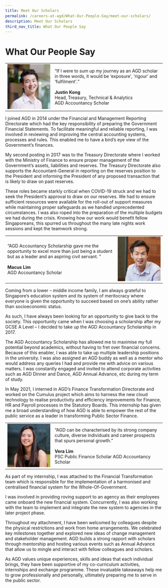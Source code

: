 ```yaml
---
title: Meet Our Scholars
permalink: /careers-at-agd/What-Our-People-Say/meet-our-scholars/
description: Meet Our Scholars
third_nav_title: What Our People Say
---
```

What Our People Say
===================
<table>
		<tr><td width="30%">
<img src ="/images/CareersAGD/Meet%20Our%20Scholars/mos-1.jpg" style="width:auto;" alt="Justin Kong"/></td>
<td>
“If I were to sum up my journey as an AGD scholar in three words, it would be ‘exposure’, ‘rigour’ and ‘fulfilment’.”
<br><br>
<b>Justin Kong</b>
<br>
Head, Treasury, Technical & Analytics 
<br>
AGD Accountancy Scholar	</td></tr>
</table>

I joined AGD in 2014 under the Financial and Management Reporting Directorate which had the key responsibility of preparing the Government Financial Statements. To facilitate meaningful and reliable reporting, I was involved in reviewing and improving the central accounting systems, processes and rules. This enabled me to have a bird’s eye view of the Government’s finances.  
  
My second posting in 2017 was to the Treasury Directorate where I worked with the Ministry of Finance to ensure proper management of the Government’s assets, liabilities and reserves. The Treasury Directorate also supports the Accountant-General in reporting on the reserves position to the President and informing the President of any proposed transaction that is likely to draw on past reserves.  
  
These roles became starkly critical when COVID-19 struck and we had to seek the President’s approval to draw on our reserves. We had to ensure sufficient resources were available for the roll-out of support measures while maintaining proper safeguards as we handled unprecedented circumstances. I was also roped into the preparation of the multiple budgets we had during the crisis. Knowing how our work would benefit fellow Singaporeans, this spurred us throughout the many late nights work sessions and kept the teamwork strong.

<table>
		<tr><td>
“AGD Accountancy Scholarship gave me the opportunity to excel more than just being a student but as a leader and an aspiring civil servant. ”
<br><br>
<b>Macus Lim</b>
<br>
AGD Accountancy Scholar</td>
	<td width="30%">
<img src ="/images/CareersAGD/Meet%20Our%20Scholars/mos-2.jpg" style="width:auto;" alt="Macus Lim"/></td></tr>
</table>

Coming from a lower – middle income family, I am always grateful to Singapore’s education system and its system of meritocracy where everyone is given the opportunity to succeed based on one’s ability rather than socioeconomic status.  
  
As such, I have always been looking for an opportunity to give back to the society. This opportunity came when I was choosing a scholarship after my GCSE A Level – I decided to take up the AGD Accountancy Scholarship in 2017.  
  
The AGD Accountancy Scholarship has allowed me to maximise my full potential beyond academics, without having to fret over financial concerns. Because of this enabler, I was able to take up multiple leadership positions in the university. I was also assigned an AGD buddy as well as a mentor who would address any queries I had and provide me with advice on various matters. I was constantly engaged and invited to attend corporate activities such as AGD Dinner and Dance, AGD Annual Advance, etc during my term of study.  
  
In May 2021, I interned in AGD’s Finance Transformation Directorate and worked on the Cumulus project which aims to harness the new cloud technology to realise productivity and efficiency improvements for Finance, HR and Payroll processes in the Statutory Boards. This internship has given me a broad understanding of how AGD is able to empower the rest of the public service as a leader in transforming Public Sector Finance.


<table>
		<tr><td width="30%">
<img src ="/images/CareersAGD/Meet%20Our%20Scholars/mos-3.jpg" style="width:auto;" alt="Vera Lim"/></td>
<td>
“AGD can be characterised by its strong company culture, diverse individuals and career prospects that spurs personal growth.”
<br><br>
<b>Vera Lim</b>
<br>
PSC Public Finance Scholar
AGD Accountancy Scholar	</td></tr>
</table>

As part of my internship, I was attached to the Financial Transformation team which is responsible for the implementation of a harmonised and centralised financial system for the Whole-Of-Government.  
  
I was involved in providing roving support to an agency as their employees came onboard the new financial system. Concurrently, I was also working with the team to implement and integrate the new system to agencies in the later project phase.  
  
Throughout my attachment, I have been welcomed by colleagues despite the physical restrictions and work from home arrangements. We celebrated key milestones together and explored new ideas of change management and stakeholder management. AGD builds a strong rapport with scholars through mentorship and hosting various events such as Annual Advance that allow us to mingle and interact with fellow colleagues and scholars.  
  
As AGD values unique experiences, skills and ideas that each individual brings, they have been supportive of my co-curriculum activities, internships and exchange programme. These invaluable takeaways help me to grow professionally and personally, ultimately preparing me to serve in the public sector.